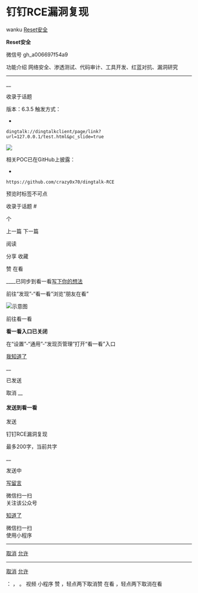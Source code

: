 #  钉钉RCE漏洞复现

wanku  [ Reset安全 ](javascript:void\(0\);)

**Reset安全** ![]()

微信号 gh_a006697f54a9

功能介绍 网络安全、渗透测试、代码审计、工具开发、红蓝对抗、漏洞研究

____

__

收录于话题

版本：6.3.5 触发方式：

  * 

    
    
    dingtalk://dingtalkclient/page/link?url=127.0.0.1/test.html&pc_slide=true

![](https://raw.githubusercontent.com/tuchuang9/tc1/refs/heads/main/public/20220216213016.png)

相关POC已在GitHub上披露：  

  * 

    
    
    https://github.com/crazy0x70/dingtalk-RCE

预览时标签不可点

收录于话题 #

 个

上一篇 下一篇

阅读

分享 收藏

赞 在看

____已同步到看一看[写下你的想法](javascript:;)

前往“发现”-“看一看”浏览“朋友在看”

![示意图](//res.wx.qq.com/mmbizwap/zh_CN/htmledition/images/pic/appmsg/pic_like_comment55871f.png)

前往看一看

**看一看入口已关闭**

在“设置”-“通用”-“发现页管理”打开“看一看”入口

[我知道了](javascript:;)

__

已发送

取消 __

####  发送到看一看

发送

钉钉RCE漏洞复现

最多200字，当前共字

__

发送中

[写留言](javascript:;)

微信扫一扫  
关注该公众号

[知道了](javascript:;)

微信扫一扫  
使用小程序

****

[取消](javascript:void\(0\);) [允许](javascript:void\(0\);)

****

[取消](javascript:void\(0\);) [允许](javascript:void\(0\);)

： ， 。 视频 小程序 赞 ，轻点两下取消赞 在看 ，轻点两下取消在看

